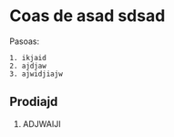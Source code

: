 # Coas de asad sdsad

Pasoas:

    1. ikjaid
    2. ajdjaw 
    3. ajwidjiajw

## Prodiajd

1. ADJWAIJI